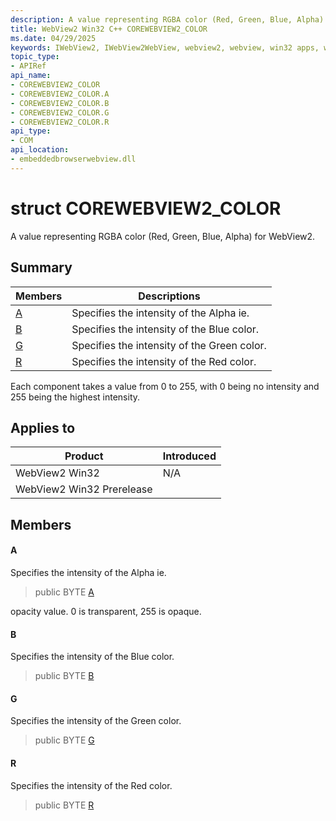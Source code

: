 ```yaml
---
description: A value representing RGBA color (Red, Green, Blue, Alpha) for WebView2.
title: WebView2 Win32 C++ COREWEBVIEW2_COLOR
ms.date: 04/29/2025
keywords: IWebView2, IWebView2WebView, webview2, webview, win32 apps, win32, edge, ICoreWebView2, ICoreWebView2Controller, browser control, edge html, COREWEBVIEW2_COLOR
topic_type: 
- APIRef
api_name:
- COREWEBVIEW2_COLOR
- COREWEBVIEW2_COLOR.A
- COREWEBVIEW2_COLOR.B
- COREWEBVIEW2_COLOR.G
- COREWEBVIEW2_COLOR.R
api_type:
- COM
api_location:
- embeddedbrowserwebview.dll
---
```


# struct COREWEBVIEW2_COLOR

A value representing RGBA color (Red, Green, Blue, Alpha) for WebView2.

## Summary

 Members                        | Descriptions
--------------------------------|---------------------------------------------
[A](#a) | Specifies the intensity of the Alpha ie.
[B](#b) | Specifies the intensity of the Blue color.
[G](#g) | Specifies the intensity of the Green color.
[R](#r) | Specifies the intensity of the Red color.

Each component takes a value from 0 to 255, with 0 being no intensity and 255 being the highest intensity.

## Applies to

Product                         | Introduced
--------------------------------|---------------------------------------------
WebView2 Win32            |    N/A
WebView2 Win32 Prerelease |    

## Members

#### A

Specifies the intensity of the Alpha ie.

> public BYTE [A](#a)

opacity value. 0 is transparent, 255 is opaque.

#### B

Specifies the intensity of the Blue color.

> public BYTE [B](#b)

#### G

Specifies the intensity of the Green color.

> public BYTE [G](#g)

#### R

Specifies the intensity of the Red color.

> public BYTE [R](#r)

